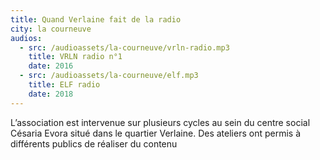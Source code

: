```yaml
---
title: Quand Verlaine fait de la radio
city: la courneuve
audios:
  - src: /audioassets/la-courneuve/vrln-radio.mp3
    title: VRLN radio n°1
    date: 2016
  - src: /audioassets/la-courneuve/elf.mp3
    title: ELF radio
    date: 2018
---
```


L’association est intervenue sur plusieurs cycles au sein du centre social Césaria Evora situé dans le quartier Verlaine. Des ateliers ont permis à différents publics de réaliser du contenu
